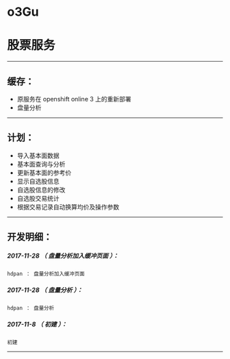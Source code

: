 # o3Gu
股票服务
=======

*******************************************************************

缓存：
-------------------------------------------------------------------

- 原服务在 openshift online 3 上的重新部署
- 盘量分析

*******************************************************************

计划：
-------------------------------------------------------------------

- 导入基本面数据
- 基本面查询与分析
- 更新基本面的参考价
- 显示自选股信息
- 自选股信息的修改
- 自选股交易统计
- 根据交易记录自动换算均价及操作参数

*******************************************************************





开发明细：
-------------------------------------------------------------------

##### 2017-11-28 （ 盘量分析加入缓冲页面 ）：
	hdpan ： 盘量分析加入缓冲页面

##### 2017-11-28 （ 盘量分析 ）：
	hdpan ： 盘量分析

##### 2017-11-8 （ 初建 ）：
	初建

*******************************************************************
